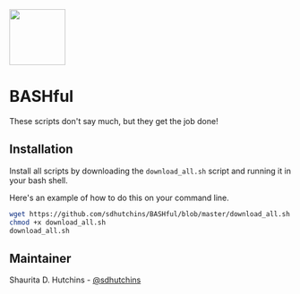 <img src="https://i.imgur.com/nNLCNPp.png" height="100" align="center">

# BASHful

These scripts don't say much, but they get the job done!

## Installation

Install all scripts by downloading the `download_all.sh` script and running it in your bash shell.

Here's an example of how to do this on your command line.

```bash
wget https://github.com/sdhutchins/BASHful/blob/master/download_all.sh
chmod +x download_all.sh
download_all.sh
```


## Maintainer

Shaurita D. Hutchins - [@sdhutchins](https://github.com/sdhutchins)
